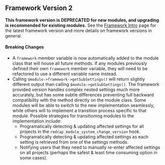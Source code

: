 ## Framework Version 2

**This framework version is DEPRECATED for new modules, and upgrading is recommended for existing modules.**  See the [Framework Intro](intro.md) page for the latest framework version and more details on framework versions in general.

#### Breaking Changes
* A `framework` member variable is now automatically added to the module class that will house all future methods.  If any modules previously defined their own `framework` member variable, they will need to be refactored to use a different variable name instead.
* Calling `$module->framework->getSubSettings()` will return slightly different output than calling `$module->getSubSettings()`.  The framework provided version handles complex nested settings much more accurately, but has some subtle differences preventing full backward compatibility with the method directly on the module class.  Some modules will be able to switch to the new implementation seamlessly, while others will to implement a transition process specific to that module.  Possible strategies for transitioning modules to the implementation include:
  * Programatically detecting & updating affected settings for all projects in the `redcap_module_system_change_version` hook.
  * Programatically detecting & updating affected settings as each setting is retrieved from one of the settings methods.
  * Notifying users that they need to manually re-enter affected settings on all projects (perhaps the safest & least time consuming option in some cases).
